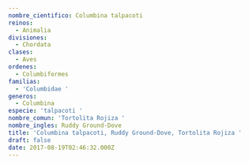 ```yaml
---
nombre_cientifico: Columbina talpacoti
reinos:
  - Animalia
divisiones:
  - Chordata
clases:
  - Aves
ordenes:
  - Columbiformes
familias:
  - 'Columbidae '
generos:
  - Columbina
especie: 'talpacoti '
nombre_comun: 'Tortolita Rojiza '
nombre_ingles: Ruddy Ground-Dove
title: 'Columbina talpacoti, Ruddy Ground-Dove, Tortolita Rojiza '
draft: false
date: 2017-08-19T02:46:32.000Z
---
```


